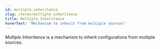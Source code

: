 ```yaml
---
id: multiple-inheritance
slug: /terms/multiple-inheritance
title: Multiple Inheritance
hoverText: "Mechanism to inherit from multiple sources"
---
```

*Multiple Inheritance* is a mechanism to inherit configurations from multiple sources.
